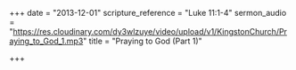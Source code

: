 +++
date = "2013-12-01"
scripture_reference = "Luke 11:1-4"
sermon_audio = "https://res.cloudinary.com/dy3wlzuye/video/upload/v1/KingstonChurch/Praying_to_God_1.mp3"
title = "Praying to God (Part 1)"

+++

